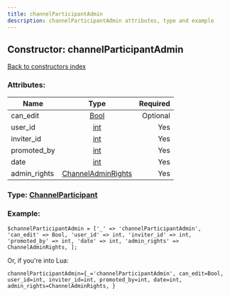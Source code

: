 ```yaml
---
title: channelParticipantAdmin
description: channelParticipantAdmin attributes, type and example
---
```

## Constructor: channelParticipantAdmin  
[Back to constructors index](index.md)



### Attributes:

| Name     |    Type       | Required |
|----------|:-------------:|---------:|
|can\_edit|[Bool](../types/Bool.md) | Optional|
|user\_id|[int](../types/int.md) | Yes|
|inviter\_id|[int](../types/int.md) | Yes|
|promoted\_by|[int](../types/int.md) | Yes|
|date|[int](../types/int.md) | Yes|
|admin\_rights|[ChannelAdminRights](../types/ChannelAdminRights.md) | Yes|



### Type: [ChannelParticipant](../types/ChannelParticipant.md)


### Example:

```
$channelParticipantAdmin = ['_' => 'channelParticipantAdmin', 'can_edit' => Bool, 'user_id' => int, 'inviter_id' => int, 'promoted_by' => int, 'date' => int, 'admin_rights' => ChannelAdminRights, ];
```  

Or, if you're into Lua:  


```
channelParticipantAdmin={_='channelParticipantAdmin', can_edit=Bool, user_id=int, inviter_id=int, promoted_by=int, date=int, admin_rights=ChannelAdminRights, }

```


